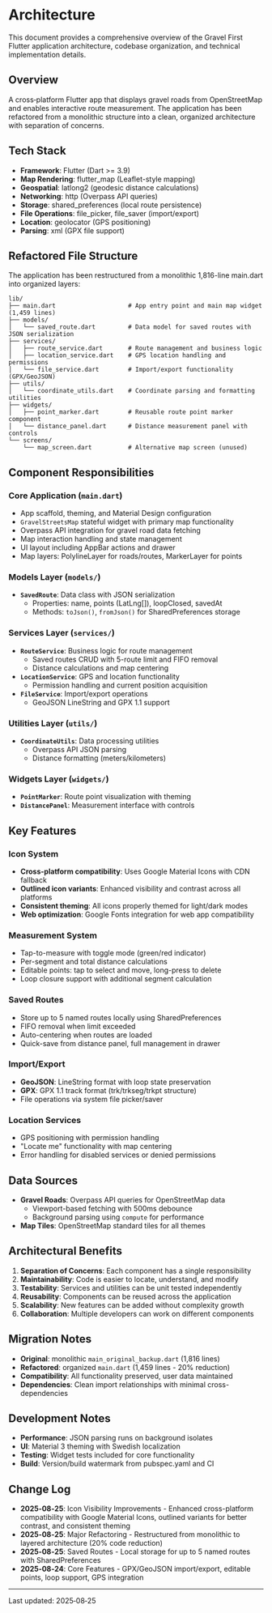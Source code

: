 # Architecture

This document provides a comprehensive overview of the Gravel First Flutter application architecture, codebase organization, and technical implementation details.

## Overview

A cross‑platform Flutter app that displays gravel roads from OpenStreetMap and enables interactive route measurement. The application has been refactored from a monolithic structure into a clean, organized architecture with separation of concerns.

## Tech Stack

- **Framework**: Flutter (Dart >= 3.9)
- **Map Rendering**: flutter_map (Leaflet-style mapping)
- **Geospatial**: latlong2 (geodesic distance calculations)
- **Networking**: http (Overpass API queries)
- **Storage**: shared_preferences (local route persistence)
- **File Operations**: file_picker, file_saver (import/export)
- **Location**: geolocator (GPS positioning)
- **Parsing**: xml (GPX file support)

## Refactored File Structure

The application has been restructured from a monolithic 1,816-line main.dart into organized layers:

```text
lib/
├── main.dart                    # App entry point and main map widget (1,459 lines)
├── models/
│   └── saved_route.dart         # Data model for saved routes with JSON serialization
├── services/
│   ├── route_service.dart       # Route management and business logic
│   ├── location_service.dart    # GPS location handling and permissions
│   └── file_service.dart        # Import/export functionality (GPX/GeoJSON)
├── utils/
│   └── coordinate_utils.dart    # Coordinate parsing and formatting utilities
├── widgets/
│   ├── point_marker.dart        # Reusable route point marker component
│   └── distance_panel.dart      # Distance measurement panel with controls
└── screens/
    └── map_screen.dart          # Alternative map screen (unused)
```

## Component Responsibilities

### Core Application (`main.dart`)
- App scaffold, theming, and Material Design configuration
- `GravelStreetsMap` stateful widget with primary map functionality
- Overpass API integration for gravel road data fetching
- Map interaction handling and state management
- UI layout including AppBar actions and drawer
- Map layers: PolylineLayer for roads/routes, MarkerLayer for points

### Models Layer (`models/`)
- **`SavedRoute`**: Data class with JSON serialization
  - Properties: name, points (LatLng[]), loopClosed, savedAt
  - Methods: `toJson()`, `fromJson()` for SharedPreferences storage

### Services Layer (`services/`)
- **`RouteService`**: Business logic for route management
  - Saved routes CRUD with 5-route limit and FIFO removal
  - Distance calculations and map centering
- **`LocationService`**: GPS and location functionality
  - Permission handling and current position acquisition
- **`FileService`**: Import/export operations
  - GeoJSON LineString and GPX 1.1 support

### Utilities Layer (`utils/`)
- **`CoordinateUtils`**: Data processing utilities
  - Overpass API JSON parsing
  - Distance formatting (meters/kilometers)

### Widgets Layer (`widgets/`)
- **`PointMarker`**: Route point visualization with theming
- **`DistancePanel`**: Measurement interface with controls

## Key Features

### Icon System
- **Cross-platform compatibility**: Uses Google Material Icons with CDN fallback
- **Outlined icon variants**: Enhanced visibility and contrast across all platforms
- **Consistent theming**: All icons properly themed for light/dark modes
- **Web optimization**: Google Fonts integration for web app compatibility

### Measurement System
- Tap-to-measure with toggle mode (green/red indicator)
- Per-segment and total distance calculations
- Editable points: tap to select and move, long-press to delete
- Loop closure support with additional segment calculation

### Saved Routes
- Store up to 5 named routes locally using SharedPreferences
- FIFO removal when limit exceeded
- Auto-centering when routes are loaded
- Quick-save from distance panel, full management in drawer

### Import/Export
- **GeoJSON**: LineString format with loop state preservation
- **GPX**: GPX 1.1 track format (trk/trkseg/trkpt structure)
- File operations via system file picker/saver

### Location Services
- GPS positioning with permission handling
- "Locate me" functionality with map centering
- Error handling for disabled services or denied permissions

## Data Sources

- **Gravel Roads**: Overpass API queries for OpenStreetMap data
  - Viewport-based fetching with 500ms debounce
  - Background parsing using `compute` for performance
- **Map Tiles**: OpenStreetMap standard tiles for all themes

## Architectural Benefits

1. **Separation of Concerns**: Each component has a single responsibility
2. **Maintainability**: Code is easier to locate, understand, and modify
3. **Testability**: Services and utilities can be unit tested independently
4. **Reusability**: Components can be reused across the application
5. **Scalability**: New features can be added without complexity growth
6. **Collaboration**: Multiple developers can work on different components

## Migration Notes

- **Original**: monolithic `main_original_backup.dart` (1,816 lines)
- **Refactored**: organized `main.dart` (1,459 lines - 20% reduction)
- **Compatibility**: All functionality preserved, user data maintained
- **Dependencies**: Clean import relationships with minimal cross-dependencies

## Development Notes

- **Performance**: JSON parsing runs on background isolates
- **UI**: Material 3 theming with Swedish localization
- **Testing**: Widget tests included for core functionality
- **Build**: Version/build watermark from pubspec.yaml and CI

## Change Log

- **2025‑08‑25**: Icon Visibility Improvements - Enhanced cross-platform compatibility with Google Material Icons, outlined variants for better contrast, and consistent theming
- **2025‑08‑25**: Major Refactoring - Restructured from monolithic to layered architecture (20% code reduction)
- **2025‑08‑25**: Saved Routes - Local storage for up to 5 named routes with SharedPreferences
- **2025‑08‑24**: Core Features - GPX/GeoJSON import/export, editable points, loop support, GPS integration

---
Last updated: 2025‑08‑25
